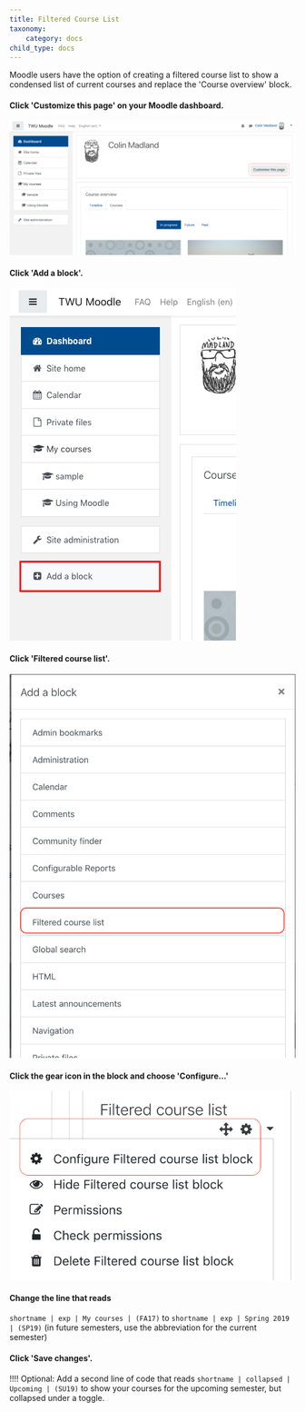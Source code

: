 ```yaml
---
title: Filtered Course List
taxonomy:
    category: docs
child_type: docs
---
```


Moodle users have the option of creating a filtered course list to show a condensed list of current courses and replace the 'Course overview' block.

#### Click 'Customize this page' on your Moodle dashboard.

![](filter-1.png)

#### Click 'Add a block'.

![](filter-2.png)

#### Click 'Filtered course list'.

![](filter-3.png)

#### Click the gear icon in the block and choose 'Configure...'

![](filter-4.png)

#### Change the line that reads

`shortname | exp | My courses | (FA17)` to `shortname | exp | Spring 2019 | (SP19)` (in future semesters, use the abbreviation for the current semester)

#### Click 'Save changes'.


!!!! Optional: Add a second line of code that reads `shortname | collapsed | Upcoming | (SU19)` to show your courses for the upcoming semester, but collapsed under a toggle.
